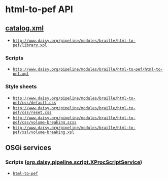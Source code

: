 # html-to-pef API

## <a href="resources/META-INF/catalog.xml" class="source">catalog.xml</a>

- <a href="resources/xml/xproc/library.xpl" class="apidoc">`http://www.daisy.org/pipeline/modules/braille/html-to-pef/library.xpl`</a>

### Scripts

- <a href="resources/xml/xproc/html-to-pef.xpl" class="apidoc">`http://www.daisy.org/pipeline/modules/braille/html-to-pef/html-to-pef.xpl`</a>

### Style sheets

- [`http://www.daisy.org/pipeline/modules/braille/html-to-pef/css/default.css`](resources/css/default.css)
- [`http://www.daisy.org/pipeline/modules/braille/html-to-pef/css/reset.css`](resources/css/reset.css)
- [`http://www.daisy.org/pipeline/modules/braille/html-to-pef/css/volume-breaking.scss`](resources/css/volume-breaking.scss)
- [`http://www.daisy.org/pipeline/modules/braille/html-to-pef/xsl/volume-breaking.xsl`](resources/xml/xslt/volume-breaking.xsl)

## OSGi services

### Scripts ([org.daisy.pipeline.script.XProcScriptService](http://daisy.github.io/pipeline/api/org/daisy/pipeline/script/XProcScriptService.html))

- <a href="resources/xml/xproc/html-to-pef.xpl" class="userdoc">`html-to-pef`</a>


<link rev="dp2:doc" href="./"/>
<link rel="rdf:type" href="http://www.daisy.org/ns/pipeline/apidoc"/>
